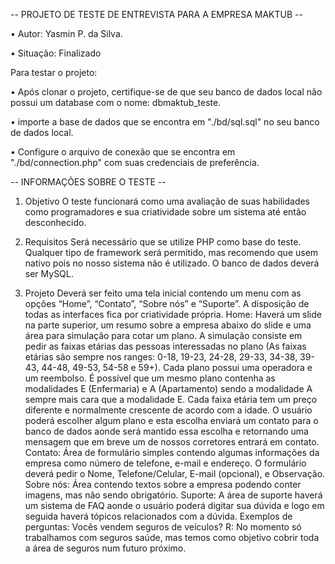 -- PROJETO DE TESTE DE ENTREVISTA PARA A EMPRESA MAKTUB --

• Autor: Yasmin P. da Silva.

• Situação: Finalizado

Para testar o projeto:

• Após clonar o projeto, certifique-se de que seu banco de dados local não possui um database com o nome: dbmaktub_teste.

• importe a base de dados que se encontra em "./bd/sql.sql" no seu banco de dados local.

• Configure o arquivo de conexão que se encontra em "./bd/connection.php" com suas credenciais de preferência.

-- INFORMAÇÕES SOBRE O TESTE --

1. Objetivo
O teste funcionará como uma avaliação de suas habilidades como programadores e sua
criatividade sobre um sistema até então desconhecido.

2. Requisitos
Será necessário que se utilize PHP como base do teste. Qualquer tipo de framework será
permitido, mas recomendo que usem nativo pois no nosso sistema não é utilizado.
O banco de dados deverá ser MySQL.

3. Projeto
Deverá ser feito uma tela inicial contendo um menu com as opções “Home”, “Contato”,
“Sobre nós” e “Suporte”. A disposição de todas as interfaces fica por criatividade própria.
Home: Haverá um slide na parte superior, um resumo sobre a empresa abaixo do slide e
uma área para simulação para cotar um plano. A simulação consiste em pedir as faixas
etárias das pessoas interessadas no plano (As faixas etárias são sempre nos ranges: 0-18,
19-23, 24-28, 29-33, 34-38, 39-43, 44-48, 49-53, 54-58 e 59+). Cada plano possui uma
operadora e um reembolso. É possível que um mesmo plano contenha as modalidades E
(Enfermaria) e A (Apartamento) sendo a modalidade A sempre mais cara que a modalidade
E. Cada faixa etária tem um preço diferente e normalmente crescente de acordo com a
idade. O usuário poderá escolher algum plano e esta escolha enviará um contato para o
banco de dados aonde será mantido essa escolha e retornando uma mensagem que em
breve um de nossos corretores entrará em contato.
Contato: Área de formulário simples contendo algumas informações da empresa como
número de telefone, e-mail e endereço. O formulário deverá pedir o Nome,
Telefone/Celular, E-mail (opcional), e Observação.
Sobre nós: Área contendo textos sobre a empresa podendo conter imagens, mas não
sendo obrigatório.
Suporte: A área de suporte haverá um sistema de FAQ aonde o usuário poderá digitar sua
dúvida e logo em seguida haverá tópicos relacionados com a dúvida. Exemplos de
perguntas: Vocês vendem seguros de veículos? R: No momento só trabalhamos com
seguros saúde, mas temos como objetivo cobrir toda a área de seguros num futuro próximo.

